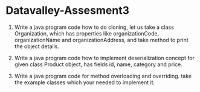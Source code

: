 # Datavalley-Assesment3

1. Write a java program code how to do cloning, let us take a class Organization, which has properties like organizationCode, organizationName and organizationAddress, and take method to print the object details.
 
2. Write a java program code how to implement deserialization concept for given class Product object, has fields id, name, category and price.
 
3. Write a java program code for method overloading and overriding. take the example classes which your needed to implement it.
